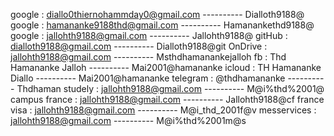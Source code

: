 google		: diallo0thiernohammday0@gmail.com	---------- Dialloth9188@
google		: hamananke9188thd@gmail.com		---------- Hamanankethd9188@
google		: jallohth9188@gmail.com		---------- Jallohth9188@
gitHub 		: dialloth9188@gmail.com		---------- Dialloth9188@git
OnDrive		: jallohth9188@gmail.com		---------- Msthdhamanankejalloh
fb     		: Thd Hamananke Jalloh			---------- Mai2001@hamananke
icloud		: TH Hamananke Diallo			---------- Mai2001@hamananke
telegram	: @thdhamananke				---------- Thdhaman
studely		: jallohth9188@gmail.com		---------- M@i%thd%2001@
campus france	: jallohth9188@gmail.com		---------- Jallohth9188@cf
france visa	: jallohth9188@gmail.com		---------- M@i_thd_2001f@v
messervices	: jallohth9188@gmail.com		---------- M@i%thd%2001m@s
	
